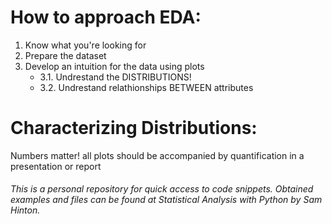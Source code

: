 # How to approach EDA:
1. Know what you're looking for
2. Prepare the dataset
3. Develop an intuition for the data using plots
	 - 3.1. Undrestand the DISTRIBUTIONS!
   - 3.2. Undrestand relathionships BETWEEN attributes
   
# Characterizing Distributions:
Numbers matter! all plots should be accompanied by quantification in a presentation or report


###### This is a personal repository for quick access to code snippets. Obtained examples and files can be found at Statistical Analysis with Python by Sam Hinton.
